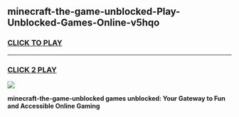 
## minecraft-the-game-unblocked-Play-Unblocked-Games-Online-v5hqo
<h3>
<a href="https://premium76.site?title=minecraft-the-game-unblocked&ref=24A">CLICK TO PLAY</a></h3>
<hr>

<h3>
<a href="https://premium76.site?title=minecraft-the-game-unblocked&ref=24A">CLICK 2 PLAY</a>
  
</h3>

<a href="https://premium76.site?title=minecraft-the-game-unblocked&ref=24A"><img src="https://clearcache.store/games.png"></a>


**minecraft-the-game-unblocked games unblocked: Your Gateway to Fun and Accessible Online Gaming**
